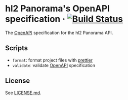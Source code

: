 # hl2 Panorama's OpenAPI specification &middot; [![Build Status](https://travis-ci.com/hl2/hl2-panorama-openapi.svg?token=tSMJcyr4W5f93JMvoe6S&branch=master)](https://travis-ci.com/hl2/hl2-panorama-openapi)

The [OpenAPI](https://openapis.org) specification for the hl2 Panorama API.

## Scripts

- `format`: format project files with [prettier](https://Prettier.io/)
- `validate`: validate [OpenAPI](https://openapis.org) specification

## License

See [LICENSE.md](./LICENSE.md).

